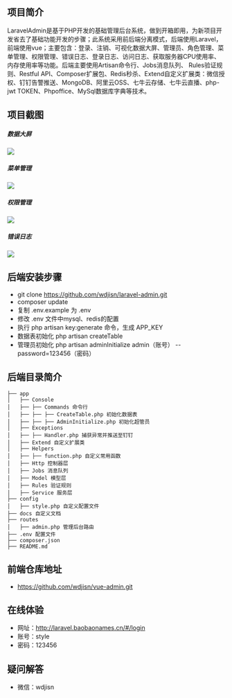 ## 项目简介
LaravelAdmin是基于PHP开发的基础管理后台系统，做到开箱即用，为新项目开发省去了基础功能开发的步骤；此系统采用前后端分离模式，后端使用Laravel，前端使用vue；主要包含：登录、注销、可视化数据大屏、管理员、角色管理、菜单管理、权限管理、错误日志、登录日志、访问日志、获取服务器CPU使用率、内存使用率等功能。后端主要使用Artisan命令行、Jobs消息队列、 Rules验证规则、Restful API、Composer扩展包、Redis秒杀、Extend自定义扩展类：微信授权、钉钉告警推送、MongoDB、阿里云OSS、七牛云存储、七牛云直播、php-jwt TOKEN、Phpoffice、MySql数据库字典等技术。


## 项目截图
##### 数据大屏
![](https://sobj.oss-cn-beijing.aliyuncs.com/image/20201022/dataV.png)
##### 菜单管理
![](https://sobj.oss-cn-beijing.aliyuncs.com/image/20201130/menu.png)
##### 权限管理
![](https://sobj.oss-cn-beijing.aliyuncs.com/image/20201130/permission.png)
##### 错误日志
![](https://sobj.oss-cn-beijing.aliyuncs.com/image/20201130/error.png)


## 后端安装步骤
- git clone https://github.com/wdjisn/laravel-admin.git
- composer update
- 复制 .env.example 为 .env
- 修改 .env 文件中mysql、redis的配置
- 执行 php artisan key:generate 命令，生成 APP_KEY
- 数据表初始化 php artisan createTable
- 管理员初始化 php artisan adminInitialize admin（账号） --password=123456（密码）


## 后端目录简介
```
├── app 
│   ├── Console
│   ├── ├── Commands 命令行
│   ├── ├── ├── CreateTable.php 初始化数据表
│   ├── ├── ├── AdminInitialize.php 初始化超管员
│   ├── Exceptions
│   ├── ├── Handler.php 捕获异常并推送至钉钉
│   ├── Extend 自定义扩展类
│   ├── Helpers
│   ├── ├── function.php 自定义常用函数
│   ├── Http 控制器层
│   ├── Jobs 消息队列
│   ├── Model 模型层
│   ├── Rules 验证规则
│   ├── Service 服务层
├── config
│   ├── style.php 自定义配置文件
├── docs 自定义文档
├── routes
│   ├── admin.php 管理后台路由
├── .env 配置文件
├── composer.json
├── README.md
```


## 前端仓库地址
- https://github.com/wdjisn/vue-admin.git


## 在线体验
- 网址：http://laravel.baobaonames.cn/#/login
- 账号：style
- 密码：123456


## 疑问解答
- 微信：wdjisn
